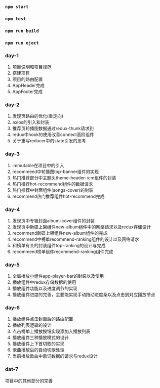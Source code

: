 

### `npm start`



### `npm test`



### `npm run build`


### `npm run eject`

### day-1
1. 项目说明和项目规范
2. 搭建项目
3. 项目的路由配置
4. AppHeader完成
5. AppFooter完成

### day-2
1. 发现页路由的优化(重定向)
2. axios的引入和封装
3. 推荐页轮播图数据通过redux-thunk请求到
4. redux中hook的使用改善connect高阶组件
5. 关于重写reducer中的state引发的思考

### day-3
1. immutable在项目中的引入
2. recommend中轮播图top-banner组件的实现
3. 热门推荐部分中主题头theme-header-rcm组件的封装
4. 热门推荐hot-recommend组件的数据请求
5. 热门推荐中封面组件(songs-cover)的封装
6. recommend热门推荐组件hot-recommend完成

### day-4
1. 发现页中专辑封面album-cover组件的封装
2. 发现页中新碟上架组件new-album组件中的网络请求以及redux存储设计
3. recommend新碟上架组件new-album组件的完成
4. recommend中榜单recommend-ranking组件的设计以及网络请求
5. 和榜单有关的封装组件top-ranking的设计与完成
6. recommend榜单组件recommend-ranking组件完成

### day-5
1. 全局播放小组件app-player-bar的封装以及使用
2. 播放组件中redux存储数据的使用
3. 播放组件功能以及进度调节的实现
4. 播放组件进度的完善，主要能实现手动拖动进度条以及点击到对应播放节点

### day-6
1. 播放组件点击封面后的路由配置
2. 播放列表逻辑的设计
3. 点击榜单上播放按钮实现添加入播放列表
4. 播放组件三种播放模式的设计
5. 播放组件上下首切歌的实现
6. 歌曲播放后的自动切歌处理
7. 当前播放歌曲中歌词数据的请求与redux设计

### dat-7
项目中的其他部分的完善